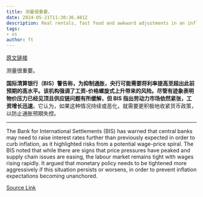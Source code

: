 ```yaml
---
title: 测量很重要。
date: 2024-05-21T11:30:36.481Z
description: Real rentals, fast food and awkward adjustments in an inflation index near you
tags: 
- us
author: ft
---
```


[原文链接](https://ft.com/content/942743b1-5949-4823-a42f-a8a9d904c35e)

测量很重要。

**国际清算银行（BIS）警告称，为抑制通胀，央行可能需要将利率提高至超出此前预期的高水平。该机构强调了工资-价格螺旋式上升带来的风险。尽管有迹象表明物价压力已经见顶且供应链问题有所缓解，但 BIS 指出劳动力市场依然紧张，工资增长迅速**。它认为，如果这种情况持续或恶化，就需要更积极地收紧货币政策，以防止通胀预期失控。

---

The Bank for International Settlements (BIS) has warned that central banks may need to raise interest rates further than previously expected in order to curb inflation, as it highlighted risks from a potential wage-price spiral. The BIS noted that while there are signs that price pressures have peaked and supply chain issues are easing, the labour market remains tight with wages rising rapidly. It argued that monetary policy needs to be tightened more aggressively if this situation persists or worsens, in order to prevent inflation expectations becoming unanchored.

[Source Link](https://ft.com/content/942743b1-5949-4823-a42f-a8a9d904c35e)

